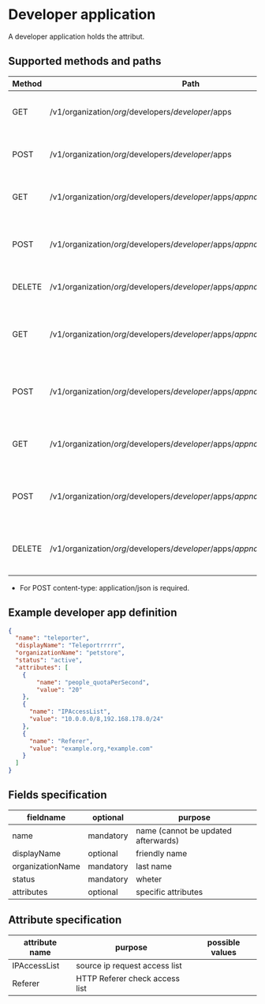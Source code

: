 # Developer application

A developer application holds the attribut.

## Supported methods and paths

| Method | Path                                                                           | What                                     |
| ------ | ------------------------------------------------------------------------------ | ---------------------------------------- |
| GET    | /v1/organization/_org_/developers/_developer_/apps                             | retrieve all apps of developer           |
| POST   | /v1/organization/_org_/developers/_developer_/apps                             | creates a new developer app              |
| GET    | /v1/organization/_org_/developers/_developer_/apps/_appname_                   | retrieve one developer app               |
| POST   | /v1/organization/_org_/developers/_developer_/apps/_appname_                   | updates an existing developer app        |
| DELETE | /v1/organization/_org_/developers/_developer_/apps/_appname_                   | deletes a developer app                  |
| GET    | /v1/organization/_org_/developers/_developer_/apps/_appname_/attributes        | retrieve all attributes of developer app |
| POST   | /v1/organization/_org_/developers/_developer_/apps/_appname_/attributes        | update all attribute of developer app    |
| GET    | /v1/organization/_org_/developers/_developer_/apps/_appname_/attributes/_name_ | retrieve attribute of developer app      |
| POST   | /v1/organization/_org_/developers/_developer_/apps/_appname_/attributes/_name_ | update attribute of developer app        |
| DELETE | /v1/organization/_org_/developers/_developer_/apps/_appname_/attributes/_name_ | deletes attribute of developer app       |

* For POST content-type: application/json is required.

## Example developer app definition

```json
{
  "name": "teleporter",
  "displayName": "Teleportrrrrr",
  "organizationName": "petstore",
  "status": "active",
  "attributes": [
    {
        "name": "people_quotaPerSecond",
        "value": "20"
    },
    {
      "name": "IPAccessList",
      "value": "10.0.0.0/8,192.168.178.0/24"
    },
    {
      "name": "Referer",
      "value": "example.org,*example.com"
    }
  ]
}
```

## Fields specification

| fieldname        | optional  | purpose                             |
| ---------------- | --------- | ----------------------------------- |
| name             | mandatory | name (cannot be updated afterwards) |
| displayName      | optional  | friendly name                       |
| organizationName | mandatory | last name                           |
| status           | mandatory | wheter                              |
| attributes       | optional  | specific attributes                 |

## Attribute specification

| attribute name | purpose                        | possible values |
| -------------- | ------------------------------ | --------------- |
| IPAccessList   | source ip request access list  |                 |
| Referer        | HTTP Referer check access list |                 |
